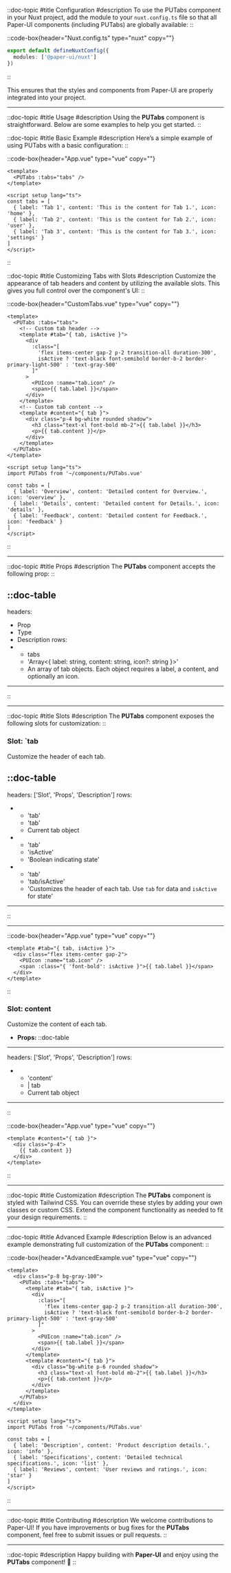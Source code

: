 ::doc-topic
#title
Configuration
#description
To use the PUTabs component in your Nuxt project, add the module to your `nuxt.config.ts` file so that all Paper-UI components (including PUTabs) are globally available:
::

::code-box{header="Nuxt.config.ts" type="nuxt" copy=""}
```ts
export default defineNuxtConfig({
  modules: ['@paper-ui/nuxt']
})
```
::

This ensures that the styles and components from Paper-UI are properly integrated into your project.

---

::doc-topic
#title
Usage
#description
Using the **PUTabs** component is straightforward. Below are some examples to help you get started.
::

::doc-topic
#title
Basic Example
#description
Here’s a simple example of using PUTabs with a basic configuration:
::

::code-box{header="App.vue" type="vue" copy=""}
```vue
<template>
  <PUTabs :tabs="tabs" />
</template>

<script setup lang="ts">
const tabs = [
  { label: 'Tab 1', content: 'This is the content for Tab 1.', icon: 'home' },
  { label: 'Tab 2', content: 'This is the content for Tab 2.', icon: 'user' },
  { label: 'Tab 3', content: 'This is the content for Tab 3.', icon: 'settings' }
]
</script>
```
::

::doc-topic
#title
Customizing Tabs with Slots
#description
Customize the appearance of tab headers and content by utilizing the available slots. This gives you full control over the component's UI:
::

::code-box{header="CustomTabs.vue" type="vue" copy=""}
```vue
<template>
  <PUTabs :tabs="tabs">
    <!-- Custom tab header -->
    <template #tab="{ tab, isActive }">
      <div
        :class="[
          'flex items-center gap-2 p-2 transition-all duration-300',
          isActive ? 'text-black font-semibold border-b-2 border-primary-light-500' : 'text-gray-500'
        ]"
      >
        <PUIcon :name="tab.icon" />
        <span>{{ tab.label }}</span>
      </div>
    </template>
    <!-- Custom tab content -->
    <template #content="{ tab }">
      <div class="p-4 bg-white rounded shadow">
        <h3 class="text-xl font-bold mb-2">{{ tab.label }}</h3>
        <p>{{ tab.content }}</p>
      </div>
    </template>
  </PUTabs>
</template>

<script setup lang="ts">
import PUTabs from '~/components/PUTabs.vue'

const tabs = [
  { label: 'Overview', content: 'Detailed content for Overview.', icon: 'overview' },
  { label: 'Details', content: 'Detailed content for Details.', icon: 'details' },
  { label: 'Feedback', content: 'Detailed content for Feedback.', icon: 'feedback' }
]
</script>
```
::

---

::doc-topic
#title
Props
#description
The **PUTabs** component accepts the following prop:
::

::doc-table
---
headers:
  - Prop
  - Type
  - Description
rows:
  - - tabs
    - 'Array<{ label: string, content: string, icon?: string }>'
    - An array of tab objects. Each object requires a label, a content, and optionally an icon.
---
::

---

::doc-topic
#title
Slots
#description
The **PUTabs** component exposes the following slots for customization:
::

### Slot: `**tab**
Customize the header of each tab.

::doc-table
---
headers: ['Slot', 'Props', 'Description']
rows:
  - - 'tab'
    - 'tab'
    - Current tab object
  - - 'tab'
    - 'isActive'
    - 'Boolean indicating state'
  - - 'tab'
    - 'tab/isActive'
    - 'Customizes the header of each tab. Use `tab` for data and `isActive` for state' 
---
::

---


::code-box{header="App.vue" type="vue" copy=""}
```vue
<template #tab="{ tab, isActive }">
  <div class="flex items-center gap-2">
    <PUIcon :name="tab.icon" />
    <span :class="{ 'font-bold': isActive }">{{ tab.label }}</span>
  </div>
</template>
```
::

### Slot: **content**
Customize the content of each tab.

- **Props:**
::doc-table
---
headers: ['Slot', 'Props', 'Description']
rows:
  - - 'content'
    - |
       tab
    - Current tab object
---
::

::code-box{header="App.vue" type="vue" copy=""}
```vue
<template #content="{ tab }">
  <div class="p-4">
    {{ tab.content }}
  </div>
</template>
```
::

---

::doc-topic
#title
Customization
#description
The **PUTabs** component is styled with Tailwind CSS. You can override these styles by adding your own classes or custom CSS. Extend the component functionality as needed to fit your design requirements.
::

---

::doc-topic
#title
Advanced Example
#description
Below is an advanced example demonstrating full customization of the **PUTabs** component:
::

::code-box{header="AdvancedExample.vue" type="vue" copy=""}
```vue
<template>
  <div class="p-8 bg-gray-100">
    <PUTabs :tabs="tabs">
      <template #tab="{ tab, isActive }">
        <div
          :class="[
            'flex items-center gap-2 p-2 transition-all duration-300',
            isActive ? 'text-black font-semibold border-b-2 border-primary-light-500' : 'text-gray-500'
          ]"
        >
          <PUIcon :name="tab.icon" />
          <span>{{ tab.label }}</span>
        </div>
      </template>
      <template #content="{ tab }">
        <div class="bg-white p-6 rounded shadow">
          <h3 class="text-xl font-bold mb-2">{{ tab.label }}</h3>
          <p>{{ tab.content }}</p>
        </div>
      </template>
    </PUTabs>
  </div>
</template>

<script setup lang="ts">
import PUTabs from '~/components/PUTabs.vue'

const tabs = [
  { label: 'Description', content: 'Product description details.', icon: 'info' },
  { label: 'Specifications', content: 'Detailed technical specifications.', icon: 'list' },
  { label: 'Reviews', content: 'User reviews and ratings.', icon: 'star' }
]
</script>
```
::

---

::doc-topic
#title
Contributing
#description
We welcome contributions to Paper-UI! If you have improvements or bug fixes for the **PUTabs** component, feel free to submit issues or pull requests.
::

---

::doc-topic
#description
Happy building with **Paper-UI** and enjoy using the **PUTabs** component! 🎉
::
